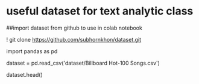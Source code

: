 # useful dataset for text analytic class

##import dataset from github to use in colab notebook

! git clone https://github.com/subhornkhon/dataset.git

import pandas as pd

dataset = pd.read_csv('dataset/Billboard Hot-100 Songs.csv')


dataset.head()
